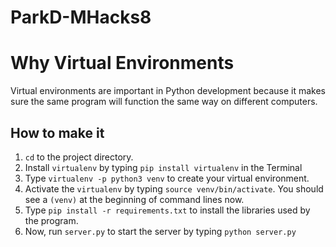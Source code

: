 # ParkD-MHacks8

# Why Virtual Environments
Virtual environments are important in Python development because it makes sure the same program will function the same way on different computers.

## How to make it
1. `cd` to the project directory.
2. Install `virtualenv` by typing `pip install virtualenv` in the Terminal
3. Type `virtualenv -p python3 venv` to create your virtual environment.
4. Activate the `virtualenv` by typing `source venv/bin/activate`. You should see a `(venv)` at the beginning of command lines now.
5. Type `pip install -r requirements.txt` to install the libraries used by the program.
6. Now, run `server.py` to start the server by typing `python server.py`
